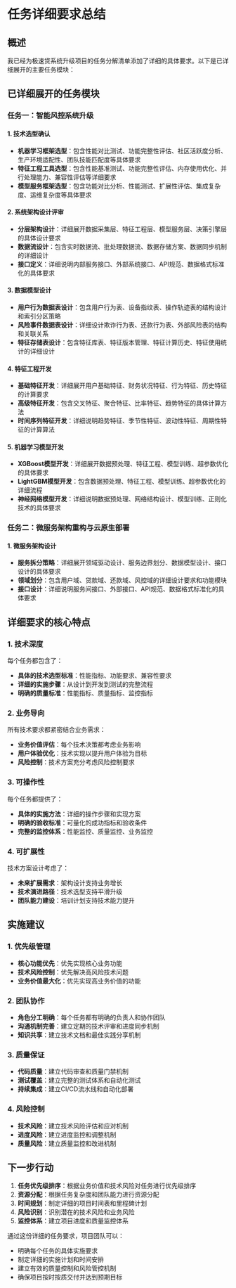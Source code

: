 # 任务详细要求总结

## 概述

我已经为极速贷系统升级项目的任务分解清单添加了详细的具体要求。以下是已详细展开的主要任务模块：

## 已详细展开的任务模块

### 任务一：智能风控系统升级

#### 1. 技术选型确认
- **机器学习框架选型**：包含性能对比测试、功能完整性评估、社区活跃度分析、生产环境适配性、团队技能匹配度等具体要求
- **特征工程工具选型**：包含性能基准测试、功能完整性评估、内存使用优化、并行处理能力、兼容性评估等详细要求
- **模型服务框架选型**：包含功能对比分析、性能测试、扩展性评估、集成复杂度、运维复杂度等具体要求

#### 2. 系统架构设计评审
- **分层架构设计**：详细展开数据采集层、特征工程层、模型服务层、决策引擎层的具体设计要求
- **数据流设计**：包含实时数据流、批处理数据流、数据存储方案、数据同步机制的详细设计
- **接口定义**：详细说明内部服务接口、外部系统接口、API规范、数据格式标准化的具体要求

#### 3. 数据模型设计
- **用户行为数据表设计**：包含用户行为表、设备指纹表、操作轨迹表的结构设计和索引分区策略
- **风险事件数据表设计**：详细设计欺诈行为表、还款行为表、外部风险表的结构和关联关系
- **特征存储表设计**：包含特征库表、特征版本管理、特征计算历史、特征使用统计的详细设计

#### 4. 特征工程开发
- **基础特征开发**：详细展开用户基础特征、财务状况特征、行为特征、历史特征的计算要求
- **高级特征开发**：包含交叉特征、聚合特征、比率特征、趋势特征的具体计算方法
- **时间序列特征开发**：详细说明趋势特征、季节性特征、波动性特征、周期性特征的计算算法

#### 5. 机器学习模型开发
- **XGBoost模型开发**：详细展开数据预处理、特征工程、模型训练、超参数优化的具体要求
- **LightGBM模型开发**：包含数据预处理、特征工程、模型训练、超参数优化的详细流程
- **神经网络模型开发**：详细说明数据预处理、网络结构设计、模型训练、正则化技术的具体要求

### 任务二：微服务架构重构与云原生部署

#### 1. 微服务架构设计
- **服务拆分策略**：详细展开领域驱动设计、服务边界划分、数据模型设计、接口设计的具体要求
- **领域划分**：包含用户域、贷款域、还款域、风控域的详细设计要求和功能模块
- **接口设计**：详细说明服务间接口、外部接口、API规范、数据格式标准化的具体要求

## 详细要求的核心特点

### 1. 技术深度
每个任务都包含了：
- **具体的技术选型标准**：性能指标、功能要求、兼容性要求
- **详细的实施步骤**：从设计到开发到测试的完整流程
- **明确的质量标准**：性能指标、质量指标、监控指标

### 2. 业务导向
所有技术要求都紧密结合业务需求：
- **业务价值评估**：每个技术决策都考虑业务影响
- **用户体验优化**：技术实现以提升用户体验为目标
- **风险控制**：技术方案充分考虑风险控制要求

### 3. 可操作性
每个任务都提供了：
- **具体的实施方法**：详细的操作步骤和实现方案
- **明确的验收标准**：可量化的成功指标和验收条件
- **完整的监控体系**：性能监控、质量监控、业务监控

### 4. 可扩展性
技术方案设计考虑了：
- **未来扩展需求**：架构设计支持业务增长
- **技术演进路径**：技术选型支持平滑升级
- **团队能力建设**：培训计划支持技术能力提升

## 实施建议

### 1. 优先级管理
- **核心功能优先**：优先实现核心业务功能
- **技术风险控制**：优先解决高风险技术问题
- **业务价值最大化**：优先实现高业务价值的功能

### 2. 团队协作
- **角色分工明确**：每个任务都有明确的负责人和协作团队
- **沟通机制完善**：建立定期的技术评审和进度同步机制
- **知识共享**：建立技术文档和最佳实践分享机制

### 3. 质量保证
- **代码质量**：建立代码审查和质量门禁机制
- **测试覆盖**：建立完整的测试体系和自动化测试
- **持续集成**：建立CI/CD流水线和自动化部署

### 4. 风险控制
- **技术风险**：建立技术风险评估和应对机制
- **进度风险**：建立进度监控和调整机制
- **质量风险**：建立质量监控和改进机制

## 下一步行动

1. **任务优先级排序**：根据业务价值和技术风险对任务进行优先级排序
2. **资源分配**：根据任务复杂度和团队能力进行资源分配
3. **时间规划**：制定详细的项目时间表和里程碑计划
4. **风险识别**：识别潜在的技术风险和业务风险
5. **监控体系**：建立项目进度和质量监控体系

通过这份详细的任务要求，项目团队可以：
- 明确每个任务的具体实施要求
- 制定详细的实施计划和时间安排
- 建立有效的质量控制和风险管控机制
- 确保项目按时按质交付并达到预期目标

